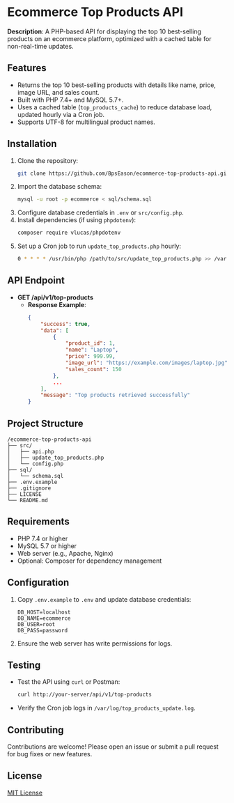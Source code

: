 # Ecommerce Top Products API

**Description**: A PHP-based API for displaying the top 10 best-selling products on an ecommerce platform, optimized with a cached table for non-real-time updates.

## Features
- Returns the top 10 best-selling products with details like name, price, image URL, and sales count.
- Built with PHP 7.4+ and MySQL 5.7+.
- Uses a cached table (`top_products_cache`) to reduce database load, updated hourly via a Cron job.
- Supports UTF-8 for multilingual product names.

## Installation
1. Clone the repository:
   ```bash
   git clone https://github.com/BpsEason/ecommerce-top-products-api.git
   ```
2. Import the database schema:
   ```bash
   mysql -u root -p ecommerce < sql/schema.sql
   ```
3. Configure database credentials in `.env` or `src/config.php`.
4. Install dependencies (if using `phpdotenv`):
   ```bash
   composer require vlucas/phpdotenv
   ```
5. Set up a Cron job to run `update_top_products.php` hourly:
   ```bash
   0 * * * * /usr/bin/php /path/to/src/update_top_products.php >> /var/log/top_products_update.log 2>&1
   ```

## API Endpoint
- **GET /api/v1/top-products**
  - **Response Example**:
    ```json
    {
        "success": true,
        "data": [
            {
                "product_id": 1,
                "name": "Laptop",
                "price": 999.99,
                "image_url": "https://example.com/images/laptop.jpg",
                "sales_count": 150
            },
            ...
        ],
        "message": "Top products retrieved successfully"
    }
    ```

## Project Structure
```
/ecommerce-top-products-api
├── src/
│   ├── api.php
│   ├── update_top_products.php
│   └── config.php
├── sql/
│   └── schema.sql
├── .env.example
├── .gitignore
├── LICENSE
└── README.md
```

## Requirements
- PHP 7.4 or higher
- MySQL 5.7 or higher
- Web server (e.g., Apache, Nginx)
- Optional: Composer for dependency management

## Configuration
1. Copy `.env.example` to `.env` and update database credentials:
   ```
   DB_HOST=localhost
   DB_NAME=ecommerce
   DB_USER=root
   DB_PASS=password
   ```
2. Ensure the web server has write permissions for logs.

## Testing
- Test the API using `curl` or Postman:
  ```bash
  curl http://your-server/api/v1/top-products
  ```
- Verify the Cron job logs in `/var/log/top_products_update.log`.

## Contributing
Contributions are welcome! Please open an issue or submit a pull request for bug fixes or new features.

## License
[MIT License](LICENSE)